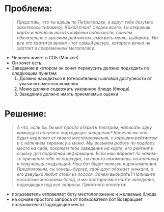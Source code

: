 # Проблема:
>*Представь, что ты идёшь по Петроградке, и вдруг тебе безумно захотелось тирамису.*
>*Какой план? Скорее всего, ты откроешь карты и начнёшь искать кофейни поблизости, причём обязательно с высоким рейтингом, смотреть меню, выбирать.*
>*На все это тратится время - тот самый ресурс, которого вечно не хватает в современном мегаполисе.*
* Человек живет в СПБ (Москве).
* Он хочет есть.
* Заведение в котором он хочет перекусить должно подходить по следующим пунктам:
    1. Должно находиться в (относительно) шаговой доступности от указоного местоположения
    1. Меню должно содержать указанное блюдо (блюда)
    1. Заведение должно иметь приемлемые оценки

# Решение:
>*А что, если бы ты мог просто открыть телеграм, написать одну команду и получить подходящее заведение?*
>*Конечно же оно будет недалеко от твоего местоположения, с хорошим рейтингом и с наличием тирамису в меню.*
>*Мы возьмём работу по подбору места на себя, покажем тебе заведение на карте, его рейтинг и ссылку для подробной информации.*
>*Если наш вариант по каким-то причинам тебе не подходит, ты просто нажимаешь на кнопочку и получаешь следующий.*
>*Наш бот будет полезен и для компании.*
>*Предположим, ты хочешь бургер, твой друг обожает хинкали, а его девушка любит стейк из лосося.*
>*Зачем выбирать? Напишите несколько желаемых блюд, а мы постараемся найти заведение, подходящее под все запросы.*
>*Приятного аппетита!*
* пользователь отправляет боту местоположение и желаемые блюда
* на основе простого запроса от пользователя бот Возвращает пользователю Подходящее место